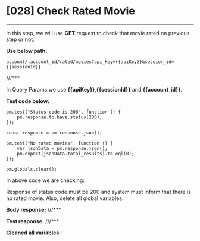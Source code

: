 # [028] Check Rated Movie
___

In this step, we will use __GET__ request to check that movie rated on previous step or not.

__Use below path:__
```
account/:account_id/rated/movies?api_key={{apiKey}}&session_id={{sessionId}}
```

///***
 
In Query Params we use __{{apiKey}}__,__{{sessionId}}__ and __{{account_id}}__.

__Test code below:__
```
pm.test("Status code is 200", function () {
    pm.response.to.have.status(200);
});

const response = pm.response.json();

pm.test("No rated movies", function () {
    var jsonData = pm.response.json();
    pm.expect(jsonData.total_results).to.eql(0);
});

pm.globals.clear();
```

In above code we are checking:

Response of status code must be 200 and system must inform that there is no rated movie. Also, delete all global variables.

__Body response:__
///***
 

__Test response:__
///***
 

__Cleaned all variables:__

 



